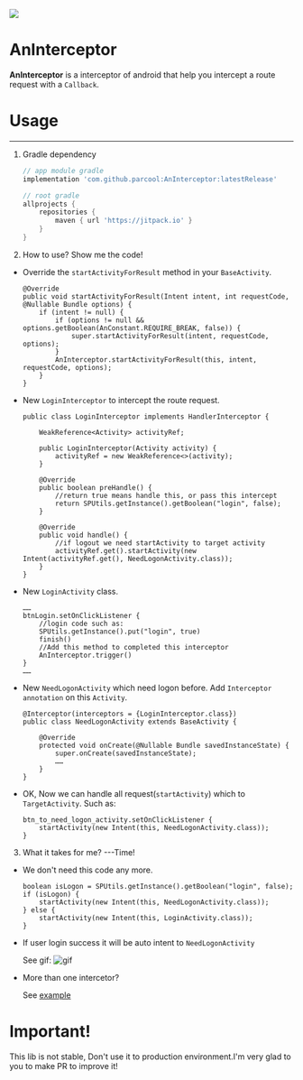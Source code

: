 [![](https://jitpack.io/v/parcool/AnInterceptor.svg)](https://jitpack.io/#parcool/AnInterceptor)
# AnInterceptor
**AnInterceptor** is a interceptor of android that help you intercept a route request with a `Callback`.

# Usage
---
1. Gradle dependency

    ```groovy
    // app module gradle
    implementation 'com.github.parcool:AnInterceptor:latestRelease'
    ```

    ```groovy
    // root gradle 
    allprojects {
		repositories {
			maven { url 'https://jitpack.io' }
		}
	}
    ```

2. How to use? Show me the code!
* Override the `startActivityForResult` method in your `BaseActivity`.
    ```
    @Override
    public void startActivityForResult(Intent intent, int requestCode, @Nullable Bundle options) {
        if (intent != null) {
            if (options != null && options.getBoolean(AnConstant.REQUIRE_BREAK, false)) {
                super.startActivityForResult(intent, requestCode, options);
            }
            AnInterceptor.startActivityForResult(this, intent, requestCode, options);
        }
    }
    ```
* New `LoginInterceptor` to intercept the route request.
    ```
    public class LoginInterceptor implements HandlerInterceptor {
    
        WeakReference<Activity> activityRef;
    
        public LoginInterceptor(Activity activity) {
            activityRef = new WeakReference<>(activity);
        }
    
        @Override
        public boolean preHandle() {
            //return true means handle this, or pass this intercept
            return SPUtils.getInstance().getBoolean("login", false);
        }
    
        @Override
        public void handle() {
            //if logout we need startActivity to target activity
            activityRef.get().startActivity(new Intent(activityRef.get(), NeedLogonActivity.class));
        }
    }
    ```
* New `LoginActivity` class.
    ```
    ……
    btnLogin.setOnClickListener {
        //login code such as:  
        SPUtils.getInstance().put("login", true)
        finish()
        //Add this method to completed this interceptor
        AnInterceptor.trigger()    
    }
    ……
    ```
* New `NeedLogonActivity` which need logon before. Add `Interceptor annotation` on this `Activity`.
    ```
    @Interceptor(interceptors = {LoginInterceptor.class})
    public class NeedLogonActivity extends BaseActivity {
    
        @Override
        protected void onCreate(@Nullable Bundle savedInstanceState) {
            super.onCreate(savedInstanceState);
            ……
        }
    }    
    ```
* OK, Now we can handle all request(`startActivity`) which to `TargetActivity`. Such as:

    ```
    btn_to_need_logon_activity.setOnClickListener {
        startActivity(new Intent(this, NeedLogonActivity.class));
    }
    ```
3. What it takes for me? ---Time!
* We don't need this code any more.

    ```
    boolean isLogon = SPUtils.getInstance().getBoolean("login", false);
    if (isLogon) {
        startActivity(new Intent(this, NeedLogonActivity.class));
    } else {
        startActivity(new Intent(this, LoginActivity.class));
    }
    ```

* If user login success it will be auto intent to `NeedLogonActivity`

    See gif:
    ![gif](https://github.com/parcool/AnInterceptor/raw/master/gif.gif)

* More than one intercetor?

    See [example](https://github.com/parcool/AnInterceptor/tree/master/example)
# Important!
This lib is not stable, Don't use it to production environment.I'm very glad to you to make PR to improve it!